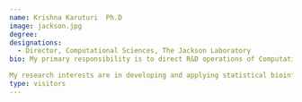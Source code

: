 ```yaml
---
name: Krishna Karuturi  Ph.D
image: jackson.jpg
degree: 
designations: 
  - Director, Computational Sciences, The Jackson Laboratory  
bio: My primary responsibility is to direct R&D operations of Computational Sciences (CS) at The Jackson Laboratory. CS works with our collaborators and partners at all campuses of The Jackson Laboratory and the expertise of CS spans the whole landscape of bioinformatics.

My research interests are in developing and applying statistical bioinformatics methods, machine learning algorithms and network biology approaches to understand disease biology and model biological processes such as cell division cycle and DNA replication.  We mine integrative heterogeneous omics data analysis and modeling as basis for our research.
type: visitors
---
```

